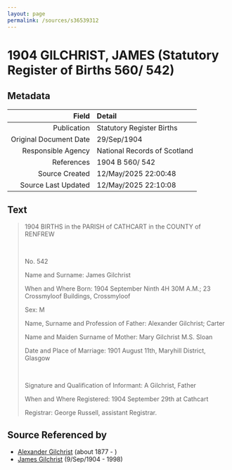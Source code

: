 ```yaml
---
layout: page
permalink: /sources/s36539312
---
```


# 1904 GILCHRIST, JAMES (Statutory Register of Births 560/ 542)

## Metadata

Field | Detail
---:|:---
Publication | Statutory Register Births
Original Document Date | 29/Sep/1904
Responsible Agency | National Records of Scotland
References | 1904 B 560/ 542
Source Created | 12/May/2025 22:00:48
Source Last Updated | 12/May/2025 22:10:08

## Text

> 1904 BIRTHS in the PARISH of CATHCART in the COUNTY of RENFREW
>
> <br/>
>
> No. 542
>
> Name and Surname: James Gilchrist
>
> When and Where Born: 1904 September Ninth 4H 30M A.M.; 23 Crossmyloof Buildings, Crossmyloof
>
> Sex: M
>
> Name, Surname and Profession of Father: Alexander Gilchrist; Carter
>
> Name and Maiden Surname of Mother: Mary Gilchrist M.S. Sloan
>
> Date and Place of Marriage: 1901 August 11th, Maryhill District, Glasgow
>
> <br/>
>
> Signature and Qualification of Informant: A Gilchrist, Father
>
> When and Where Registered: 1904 September 29th at Cathcart
>
> Registrar: George Russell, assistant Registrar.
>

## Source Referenced by

* [Alexander Gilchrist](../people/@61092708@-alexander-gilchrist-b1877-d.md) (about 1877 - )
* [James Gilchrist](../people/@43287262@-james-gilchrist-b1904-9-9-d1998.md) (9/Sep/1904 - 1998)
